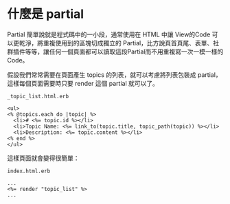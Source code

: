 # 什麼是 partial

Partial 簡單說就是程式碼中的一小段，通常使用在 HTML 中讓 View的Code 可以更乾淨，將重複使用到的區塊切成獨立的 Partial，比方說頁首頁尾、表單、社群插件等等，讓任何一個頁面都可以讀取這段Partial而不用重複寫一次一模一樣的Code。

假設我們常常需要在頁面產生 topics 的列表，就可以考慮將列表包裝成 partial，這樣每個頁面需要時只要 render 這個 partial 就可以了。

`_topic_list.html.erb`

```erb
<ul>
<% @topics.each do |topic| %>
  <li># <%= topic.id %></li>
  <li>Topic Name: <%= link_to(topic.title, topic_path(topic)) %></li>
  <li>Description: <%= topic.content %></li>
<% end %>
</ul>
```

這樣頁面就會變得很簡單：

`index.html.erb`

```erb
...
<%= render "topic_list" %>
...
```
